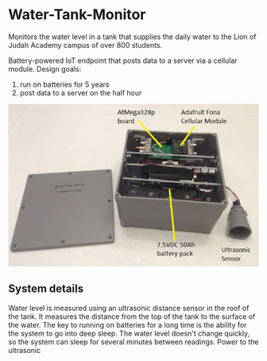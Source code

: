 # Water-Tank-Monitor
Monitors the water level in a tank that supplies the daily water to the Lion of Judah Academy campus of over 800 students.

Battery-powered IoT endpoint that posts data to a server via a cellular module.
Design goals:
1. run on batteries for 5 years
2. post data to a server on the half hour

![Water Level Monitor](doc/WaterLevelMonitorBox.JPG)

## System details
Water level is measured using an ultrasonic distance sensor in the roof of the tank. It measures the
distance from the top of the tank to the surface of the water.
The key to running on batteries for a long time is the ability for the system to go into deep sleep.
The water level doesn't change quickly, so the system can sleep for several minutes between readings.
Power to the ultrasonic 
